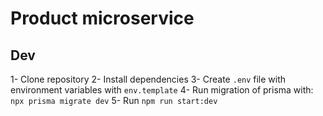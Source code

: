 # Product microservice

## Dev

1- Clone repository
2- Install dependencies
3- Create `.env` file with environment variables with `env.template`
4- Run migration of prisma with: `npx prisma migrate dev`
5- Run `npm run start:dev`